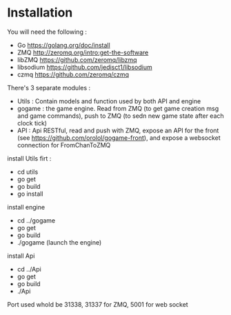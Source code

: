 # Installation

You will need the following :
- Go https://golang.org/doc/install
- ZMQ http://zeromq.org/intro:get-the-software
- libZMQ https://github.com/zeromq/libzmq
- libsodium https://github.com/jedisct1/libsodium
- czmq https://github.com/zeromq/czmq


There's 3 separate modules :  
- Utils : Contain models and function used by both API and engine
- gogame : the game engine. Read from ZMQ (to get game creation msg and game commands), push to ZMQ (to sedn new game state after each clock tick)
- API : Api RESTful, read and push with ZMQ, expose an API for the front (see https://github.com/orolol/gogame-front), and expose a websocket connection for FromChanToZMQ

install Utils firt :
- cd utils
- go get
- go build
- go install

install engine
- cd ../gogame
- go get
- go build
- ./gogame (launch the engine)

install Api
- cd ../Api
- go get
- go build
- ./Api

Port used whold be 31338, 31337 for ZMQ, 5001 for web socket
